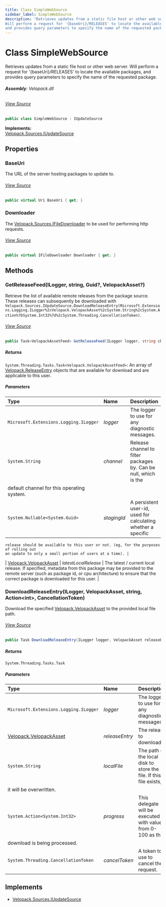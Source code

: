 ```yaml
---
title: Class SimpleWebSource
sidebar_label: SimpleWebSource
description: "Retrieves updates from a static file host or other web server. 
Will perform a request for '{baseUri}/RELEASES' to locate the available packages,
and provides query parameters to specify the name of the requested package."
---
```

# Class SimpleWebSource
Retrieves updates from a static file host or other web server. 
Will perform a request for '{baseUri}/RELEASES' to locate the available packages,
and provides query parameters to specify the name of the requested package.

###### **Assembly**: Velopack.dll
###### [View Source](https://github.com/velopack/velopack.git/blob/master/src/Velopack/Sources/SimpleWebSource.cs#L14)
```csharp title="Declaration"
public class SimpleWebSource : IUpdateSource
```
**Implements:**  
[Velopack.Sources.IUpdateSource](../Velopack.Sources/IUpdateSource)

## Properties
### BaseUri
The URL of the server hosting packages to update to.
###### [View Source](https://github.com/velopack/velopack.git/blob/master/src/Velopack/Sources/SimpleWebSource.cs#L17)
```csharp title="Declaration"
public virtual Uri BaseUri { get; }
```
### Downloader
The [Velopack.Sources.IFileDownloader](../Velopack.Sources/IFileDownloader) to be used for performing http requests.
###### [View Source](https://github.com/velopack/velopack.git/blob/master/src/Velopack/Sources/SimpleWebSource.cs#L20)
```csharp title="Declaration"
public virtual IFileDownloader Downloader { get; }
```
## Methods
### GetReleaseFeed(ILogger, string, Guid?, VelopackAsset?)
Retrieve the list of available remote releases from the package source. These releases
can subsequently be downloaded with `Velopack.Sources.IUpdateSource.DownloadReleaseEntry(Microsoft.Extensions.Logging.ILogger%2cVelopack.VelopackAsset%2cSystem.String%2cSystem.Action%7bSystem.Int32%7d%2cSystem.Threading.CancellationToken)`.
###### [View Source](https://github.com/velopack/velopack.git/blob/master/src/Velopack/Sources/SimpleWebSource.cs#L35)
```csharp title="Declaration"
public Task<VelopackAssetFeed> GetReleaseFeed(ILogger logger, string channel, Guid? stagingId = null, VelopackAsset? latestLocalRelease = null)
```

##### Returns

`System.Threading.Tasks.Task<Velopack.VelopackAssetFeed>`: An array of [Velopack.ReleaseEntry](../Velopack/ReleaseEntry) objects that are available for download
    and are applicable to this user.
##### Parameters

| Type | Name | Description |
|:--- |:--- |:--- |
| `Microsoft.Extensions.Logging.ILogger` | *logger* | The logger to use for any diagnostic messages. |
| `System.String` | *channel* | Release channel to filter packages by. Can be null, which is the 
    default channel for this operating system. |
| `System.Nullable<System.Guid>` | *stagingId* | A persistent user-id, used for calculating whether a specific
    release should be available to this user or not. (eg, for the purposes of rolling out
    an update to only a small portion of users at a time). |
| [Velopack.VelopackAsset](../Velopack/VelopackAsset) | *latestLocalRelease* | The latest / current local release. If specified,
    metadata from this package may be provided to the remote server (such as package id,
    or cpu architecture) to ensure that the correct package is downloaded for this user. |

### DownloadReleaseEntry(ILogger, VelopackAsset, string, Action&lt;int&gt;, CancellationToken)
Download the specified [Velopack.VelopackAsset](../Velopack/VelopackAsset) to the provided local file path.
###### [View Source](https://github.com/velopack/velopack.git/blob/master/src/Velopack/Sources/SimpleWebSource.cs#L63)
```csharp title="Declaration"
public Task DownloadReleaseEntry(ILogger logger, VelopackAsset releaseEntry, string localFile, Action<int> progress, CancellationToken cancelToken)
```

##### Returns

`System.Threading.Tasks.Task`

##### Parameters

| Type | Name | Description |
|:--- |:--- |:--- |
| `Microsoft.Extensions.Logging.ILogger` | *logger* | The logger to use for any diagnostic messages. |
| [Velopack.VelopackAsset](../Velopack/VelopackAsset) | *releaseEntry* | The release to download. |
| `System.String` | *localFile* | The path on the local disk to store the file. If this file exists,
    it will be overwritten. |
| `System.Action<System.Int32>` | *progress* | This delegate will be executed with values from 0-100 as the
    download is being processed. |
| `System.Threading.CancellationToken` | *cancelToken* | A token to use to cancel the request. |


## Implements

* [Velopack.Sources.IUpdateSource](../Velopack.Sources/IUpdateSource)
